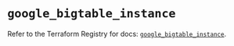 # `google_bigtable_instance`

Refer to the Terraform Registry for docs: [`google_bigtable_instance`](https://registry.terraform.io/providers/hashicorp/google/6.11.1/docs/resources/bigtable_instance).
